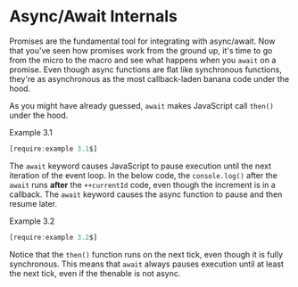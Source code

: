 # Async/Await Internals

Promises are the fundamental tool for integrating with async/await. Now
that you've seen how promises work from the ground up, it's time to go from
the micro to the macro and see what happens when you `await` on a promise.
Even though async functions are flat like synchronous functions, they're
as asynchronous as the most callback-laden banana code under the hood.

As you might have already guessed, `await` makes JavaScript call `then()`
under the hood.

<div class="example-header-wrap"><div class="example-header">Example 3.1</div></div>

```javascript
[require:example 3.1$]
```

The `await` keyword causes JavaScript to pause execution until the next
iteration of the event loop. In the below code, the `console.log()` after
the `await` runs **after** the `++currentId` code, even though the increment
is in a callback. The `await` keyword causes the async function to pause
and then resume later.

<div class="example-header-wrap"><div class="example-header">Example 3.2</div></div>

```javascript
[require:example 3.2$]
```

Notice that the `then()` function runs on the next tick, even though it is fully
synchronous. This means that `await` always pauses execution until at least
the next tick, even if the thenable is not async. 
